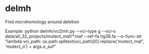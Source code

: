 # delmh
Find microhomology around deletion

Example:
python delmh/vci2mh.py --vci-type g --vci-s data/all_32_projects/mutect_maf/*.maf --ref-fa hg38.fa --o-func-str "lambda vci_path: os.path.splitext(vci_path)[0].replace('mutect_maf', 'mutect_o') + args.o_suf"